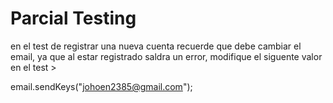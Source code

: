 
# Parcial  Testing

en el test de registrar una nueva cuenta recuerde que debe cambiar el email, ya que al estar registrado saldra un error, modifique el siguente valor en el test >

email.sendKeys("johoen2385@gmail.com");



